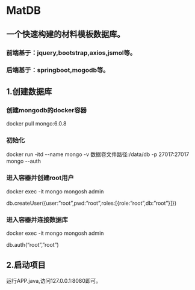 # MatDB

## 一个快速构建的材料模板数据库。

### 前端基于：jquery,bootstrap,axios,jsmol等。
### 后端基于：springboot,mogodb等。

## 1.创建数据库

### 创建mongodb的docker容器
docker pull mongo:6.0.8

### 初始化
docker run -itd --name mongo -v 数据卷文件路径:/data/db -p 27017:27017 mongo --auth

### 进入容器并创建root用户
docker exec -it mongo mongosh admin

db.createUser({user:”root”,pwd:”root”,roles:[{role:”root”,db:”root”}]})

### 进入容器并连接数据库
docker exec -it mongo mongosh admin

db.auth(“root”,”root”)

## 2.启动项目
运行APP.java,访问127.0.0.1:8080即可。


